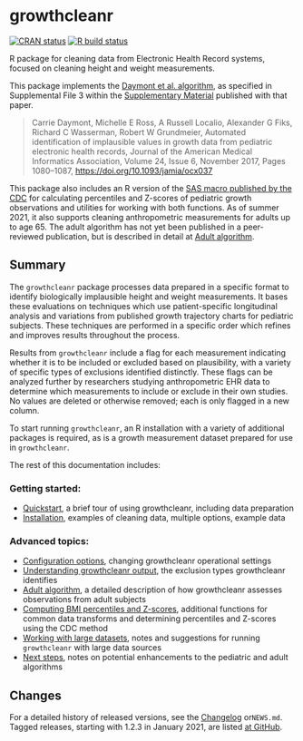 
<!-- README.md is generated from README.Rmd. Please edit that file -->

# growthcleanr

<!-- badges: start -->

[![CRAN
status](https://www.r-pkg.org/badges/version/growthcleanr)](https://cran.r-project.org/package=growthcleanr)
[![R build
status](https://github.com/carriedaymont/growthcleanr/workflows/R-CMD-check/badge.svg)](https://github.com/carriedaymont/growthcleanr/actions)

<!-- badges: end -->

R package for cleaning data from Electronic Health Record systems,
focused on cleaning height and weight measurements.

<a name="cite"></a> This package implements the [Daymont et
al. algorithm](https://academic.oup.com/jamia/article/24/6/1080/3767271),
as specified in Supplemental File 3 within the [Supplementary
Material](https://academic.oup.com/jamia/article/24/6/1080/3767271#97610899)
published with that paper.

> Carrie Daymont, Michelle E Ross, A Russell Localio, Alexander G Fiks,
> Richard C Wasserman, Robert W Grundmeier, Automated identification of
> implausible values in growth data from pediatric electronic health
> records, Journal of the American Medical Informatics Association,
> Volume 24, Issue 6, November 2017, Pages 1080–1087,
> <https://doi.org/10.1093/jamia/ocx037>

This package also includes an R version of the [SAS macro published by
the
CDC](https://www.cdc.gov/nccdphp/dnpao/growthcharts/resources/sas.htm)
for calculating percentiles and Z-scores of pediatric growth
observations and utilities for working with both functions. As of summer
2021, it also supports cleaning anthropometric measurements for adults
up to age 65. The adult algorithm has not yet been published in a
peer-reviewed publication, but is described in detail at [Adult
algorithm](https://carriedaymont.github.io/growthcleanr/articles/adult-algorithm.html).

## Summary

The `growthcleanr` package processes data prepared in a specific format
to identify biologically implausible height and weight measurements. It
bases these evaluations on techniques which use patient-specific
longitudinal analysis and variations from published growth trajectory
charts for pediatric subjects. These techniques are performed in a
specific order which refines and improves results throughout the
process.

Results from `growthcleanr` include a flag for each measurement
indicating whether it is to be included or excluded based on
plausibility, with a variety of specific types of exclusions identified
distinctly. These flags can be analyzed further by researchers studying
anthropometric EHR data to determine which measurements to include or
exclude in their own studies. No values are deleted or otherwise
removed; each is only flagged in a new column.

To start running `growthcleanr`, an R installation with a variety of
additional packages is required, as is a growth measurement dataset
prepared for use in `growthcleanr`.

The rest of this documentation includes:

### Getting started:

- [Quickstart](https://carriedaymont.github.io/growthcleanr/articles/quickstart.html),
  a brief tour of using growthcleanr, including data preparation
- [Installation](https://carriedaymont.github.io/growthcleanr/articles/usage.html),
  examples of cleaning data, multiple options, example data

### Advanced topics:

- [Configuration
  options](https://carriedaymont.github.io/growthcleanr/articles/configuration.html),
  changing growthcleanr operational settings
- [Understanding growthcleanr
  output](https://carriedaymont.github.io/growthcleanr/articles/output.html),
  the exclusion types growthcleanr identifies
- [Adult
  algorithm](https://carriedaymont.github.io/growthcleanr/articles/adult-algorithm.html),
  a detailed description of how growthcleanr assesses observations from
  adult subjects
- [Computing BMI percentiles and
  Z-scores](https://carriedaymont.github.io/growthcleanr/articles/utilities.html),
  additional functions for common data transforms and determining
  percentiles and Z-scores using the CDC method
- [Working with large
  datasets](https://carriedaymont.github.io/growthcleanr/articles/large-data-sets.html),
  notes and suggestions for running `growthcleanr` with large data
  sources
- [Next
  steps](https://carriedaymont.github.io/growthcleanr/articles/next-steps.html),
  notes on potential enhancements to the pediatric and adult algorithms

## Changes

For a detailed history of released versions, see the
[Changelog](https://carriedaymont.github.io/growthcleanr/news/index.html)
or`NEWS.md`. Tagged releases, starting with 1.2.3 in January 2021, are
listed [at
GitHub](https://github.com/carriedaymont/growthcleanr/releases).
